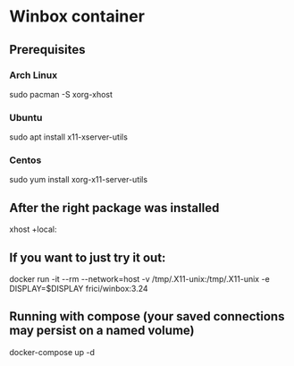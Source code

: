 # Winbox container

## Prerequisites

### Arch Linux

sudo pacman -S xorg-xhost

### Ubuntu

sudo apt install x11-xserver-utils

### Centos

sudo yum install xorg-x11-server-utils

## After the right package was installed

xhost +local:

## If you want to just try it out:

docker run -it --rm --network=host -v /tmp/.X11-unix:/tmp/.X11-unix -e DISPLAY=$DISPLAY frici/winbox:3.24

## Running with compose (your saved connections may persist on a named volume)

docker-compose up -d
